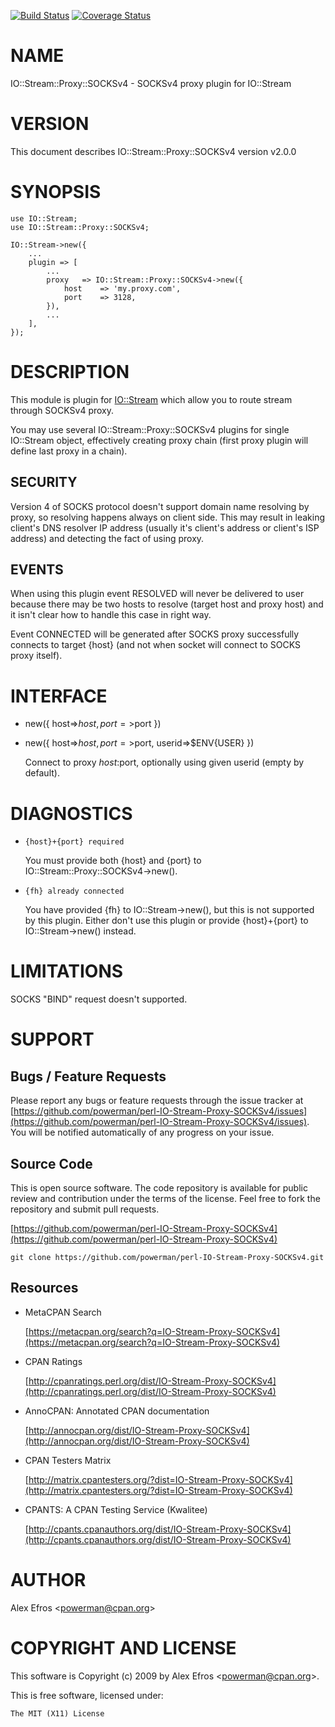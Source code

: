 [![Build Status](https://travis-ci.org/powerman/perl-IO-Stream-Proxy-SOCKSv4.svg?branch=master)](https://travis-ci.org/powerman/perl-IO-Stream-Proxy-SOCKSv4)
[![Coverage Status](https://coveralls.io/repos/powerman/perl-IO-Stream-Proxy-SOCKSv4/badge.svg?branch=master)](https://coveralls.io/r/powerman/perl-IO-Stream-Proxy-SOCKSv4?branch=master)

# NAME

IO::Stream::Proxy::SOCKSv4 - SOCKSv4 proxy plugin for IO::Stream

# VERSION

This document describes IO::Stream::Proxy::SOCKSv4 version v2.0.0

# SYNOPSIS

    use IO::Stream;
    use IO::Stream::Proxy::SOCKSv4;

    IO::Stream->new({
        ...
        plugin => [
            ...
            proxy   => IO::Stream::Proxy::SOCKSv4->new({
                host    => 'my.proxy.com',
                port    => 3128,
            }),
            ...
        ],
    });

# DESCRIPTION

This module is plugin for [IO::Stream](https://metacpan.org/pod/IO::Stream) which allow you to route stream
through SOCKSv4 proxy.

You may use several IO::Stream::Proxy::SOCKSv4 plugins for single IO::Stream
object, effectively creating proxy chain (first proxy plugin will define
last proxy in a chain).

## SECURITY

Version 4 of SOCKS protocol doesn't support domain name resolving by proxy,
so resolving happens always on client side. This may result in leaking
client's DNS resolver IP address (usually it's client's address or client's
ISP address) and detecting the fact of using proxy.

## EVENTS

When using this plugin event RESOLVED will never be delivered to user because
there may be two hosts to resolve (target host and proxy host) and it
isn't clear how to handle this case in right way.

Event CONNECTED will be generated after SOCKS proxy successfully connects to
target {host} (and not when socket will connect to SOCKS proxy itself).

# INTERFACE 

- new({ host=>$host, port=>$port })
- new({ host=>$host, port=>$port, userid=>$ENV{USER} })

    Connect to proxy $host:$port, optionally using given userid (empty by default).

# DIAGNOSTICS

- `{host}+{port} required`

    You must provide both {host} and {port} to IO::Stream::Proxy::SOCKSv4->new().

- `{fh} already connected`

    You have provided {fh} to IO::Stream->new(), but this is not supported by
    this plugin. Either don't use this plugin or provide {host}+{port} to
    IO::Stream->new() instead.

# LIMITATIONS

SOCKS "BIND" request doesn't supported.

# SUPPORT

## Bugs / Feature Requests

Please report any bugs or feature requests through the issue tracker
at [https://github.com/powerman/perl-IO-Stream-Proxy-SOCKSv4/issues](https://github.com/powerman/perl-IO-Stream-Proxy-SOCKSv4/issues).
You will be notified automatically of any progress on your issue.

## Source Code

This is open source software. The code repository is available for
public review and contribution under the terms of the license.
Feel free to fork the repository and submit pull requests.

[https://github.com/powerman/perl-IO-Stream-Proxy-SOCKSv4](https://github.com/powerman/perl-IO-Stream-Proxy-SOCKSv4)

    git clone https://github.com/powerman/perl-IO-Stream-Proxy-SOCKSv4.git

## Resources

- MetaCPAN Search

    [https://metacpan.org/search?q=IO-Stream-Proxy-SOCKSv4](https://metacpan.org/search?q=IO-Stream-Proxy-SOCKSv4)

- CPAN Ratings

    [http://cpanratings.perl.org/dist/IO-Stream-Proxy-SOCKSv4](http://cpanratings.perl.org/dist/IO-Stream-Proxy-SOCKSv4)

- AnnoCPAN: Annotated CPAN documentation

    [http://annocpan.org/dist/IO-Stream-Proxy-SOCKSv4](http://annocpan.org/dist/IO-Stream-Proxy-SOCKSv4)

- CPAN Testers Matrix

    [http://matrix.cpantesters.org/?dist=IO-Stream-Proxy-SOCKSv4](http://matrix.cpantesters.org/?dist=IO-Stream-Proxy-SOCKSv4)

- CPANTS: A CPAN Testing Service (Kwalitee)

    [http://cpants.cpanauthors.org/dist/IO-Stream-Proxy-SOCKSv4](http://cpants.cpanauthors.org/dist/IO-Stream-Proxy-SOCKSv4)

# AUTHOR

Alex Efros &lt;powerman@cpan.org>

# COPYRIGHT AND LICENSE

This software is Copyright (c) 2009 by Alex Efros &lt;powerman@cpan.org>.

This is free software, licensed under:

    The MIT (X11) License
